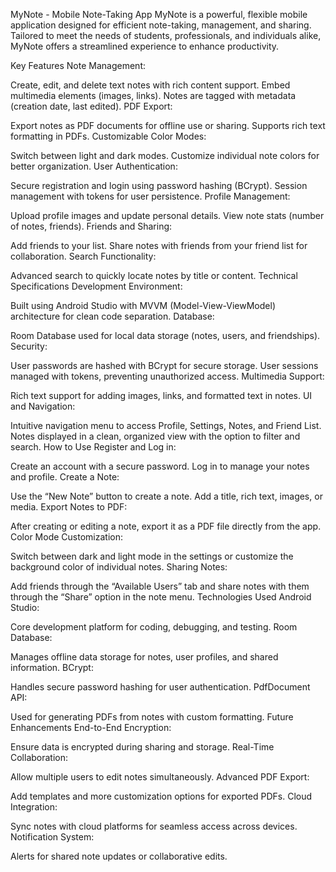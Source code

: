 MyNote - Mobile Note-Taking App
MyNote is a powerful, flexible mobile application designed for efficient note-taking, management, and sharing. Tailored to meet the needs of students, professionals, and individuals alike, MyNote offers a streamlined experience to enhance productivity.

Key Features
Note Management:

Create, edit, and delete text notes with rich content support.
Embed multimedia elements (images, links).
Notes are tagged with metadata (creation date, last edited).
PDF Export:

Export notes as PDF documents for offline use or sharing.
Supports rich text formatting in PDFs.
Customizable Color Modes:

Switch between light and dark modes.
Customize individual note colors for better organization.
User Authentication:

Secure registration and login using password hashing (BCrypt).
Session management with tokens for user persistence.
Profile Management:

Upload profile images and update personal details.
View note stats (number of notes, friends).
Friends and Sharing:

Add friends to your list.
Share notes with friends from your friend list for collaboration.
Search Functionality:

Advanced search to quickly locate notes by title or content.
Technical Specifications
Development Environment:

Built using Android Studio with MVVM (Model-View-ViewModel) architecture for clean code separation.
Database:

Room Database used for local data storage (notes, users, and friendships).
Security:

User passwords are hashed with BCrypt for secure storage.
User sessions managed with tokens, preventing unauthorized access.
Multimedia Support:

Rich text support for adding images, links, and formatted text in notes.
UI and Navigation:

Intuitive navigation menu to access Profile, Settings, Notes, and Friend List.
Notes displayed in a clean, organized view with the option to filter and search.
How to Use
Register and Log in:

Create an account with a secure password.
Log in to manage your notes and profile.
Create a Note:

Use the “New Note” button to create a note. Add a title, rich text, images, or media.
Export Notes to PDF:

After creating or editing a note, export it as a PDF file directly from the app.
Color Mode Customization:

Switch between dark and light mode in the settings or customize the background color of individual notes.
Sharing Notes:

Add friends through the “Available Users” tab and share notes with them through the “Share” option in the note menu.
Technologies Used
Android Studio:

Core development platform for coding, debugging, and testing.
Room Database:

Manages offline data storage for notes, user profiles, and shared information.
BCrypt:

Handles secure password hashing for user authentication.
PdfDocument API:

Used for generating PDFs from notes with custom formatting.
Future Enhancements
End-to-End Encryption:

Ensure data is encrypted during sharing and storage.
Real-Time Collaboration:

Allow multiple users to edit notes simultaneously.
Advanced PDF Export:

Add templates and more customization options for exported PDFs.
Cloud Integration:

Sync notes with cloud platforms for seamless access across devices.
Notification System:

Alerts for shared note updates or collaborative edits.
 
